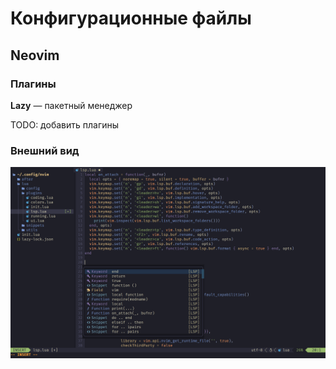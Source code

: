 # Конфигурационные файлы

## Neovim

### Плагины

**Lazy** — пакетный менеджер

TODO: добавить плагины


### Внешний вид

![Neovim](assets/nvim.png)


